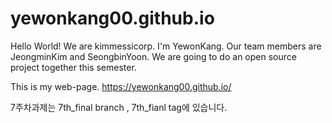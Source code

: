 # yewonkang00.github.io

Hello World!
We are kimmessicorp.
I'm YewonKang.
Our team members are JeongminKim and SeongbinYoon.
We are going to do an open source project together this semester.

This is my web-page.
https://yewonkang00.github.io/

7주차과제는 7th_final branch , 7th_fianl tag에 있습니다.
